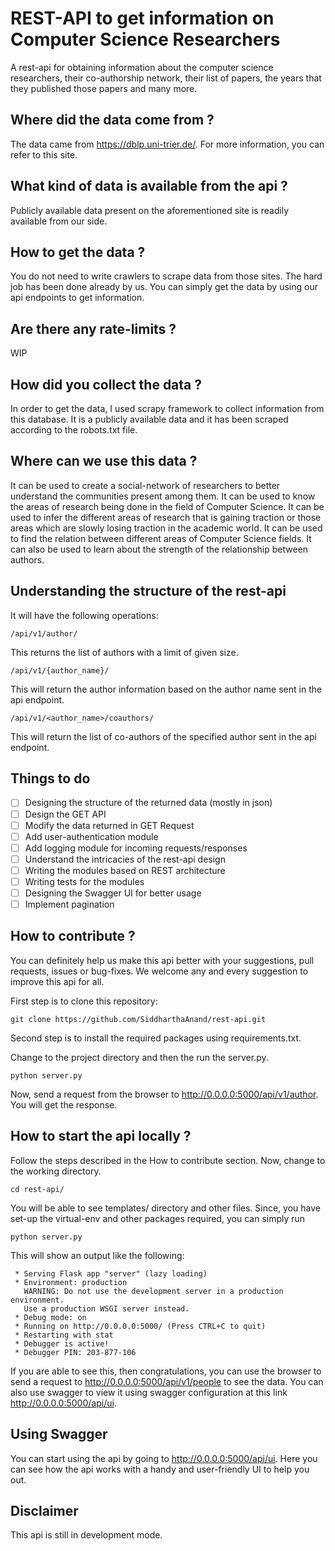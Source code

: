# REST-API to get information on Computer Science Researchers

A rest-api for obtaining information about the computer science researchers,
their co-authorship network, their list of papers, the years that they published 
those papers and many more.

## Where did the data come from ?
The data came from https://dblp.uni-trier.de/. For more information, you can 
refer to this site.

## What kind of data is available from the api ?
Publicly available data present on the aforementioned site is 
readily available from our side.

## How to get the data ?
You do not need to write crawlers to scrape data from those sites.
The hard job has been done already by us. You can simply get the
data by using our api endpoints to get information. 

## Are there any rate-limits ?
WIP

## How did you collect the data ?
In order to get the data, I used scrapy framework to collect information from
this database. It is a publicly available data and it has been scraped 
according to the robots.txt file.

## Where can we use this data ?
It can be used to create a social-network of researchers to better 
understand the communities present among them. It can be used to 
know the areas of research being done in the field of Computer Science.
It can be used to infer the different areas of research that is 
gaining traction or those areas which are slowly losing traction in 
the academic world. It can be used to find the relation between different 
areas of Computer Science fields. It can also  be used to learn about 
the strength of the relationship between authors. 

## Understanding the structure of the rest-api
It will have the following operations:
```
/api/v1/author/
```
This returns the list of authors with a limit of 
given size.
```
/api/v1/{author_name}/
```
This will return the author information based on the author name sent 
in the api endpoint. 
```
/api/v1/<author_name>/coauthors/
``` 
This will return the list of co-authors of the specified author sent 
in the api endpoint.

## Things to do
- [ ] Designing the structure of the returned data (mostly in json)
- [ ] Design the GET API
- [ ] Modify the data returned in GET Request
- [ ] Add user-authentication module
- [ ] Add logging module for incoming requests/responses
- [ ] Understand the intricacies of the rest-api design
- [ ] Writing the modules based on REST architecture
- [ ] Writing tests for the modules
- [ ] Designing the Swagger UI for better usage
- [ ] Implement pagination

## How to contribute ?
You can definitely help us make this api better with your suggestions,
pull requests, issues or bug-fixes. We welcome any and every suggestion 
to improve this api for all.

First step is to clone this repository:
```
git clone https://github.com/SiddharthaAnand/rest-api.git
```
Second step is to install the required packages using requirements.txt.

Change to the project directory and then the
run the server.py.
```
python server.py
```

Now, send a request from the browser to 
http://0.0.0.0:5000/api/v1/author. You will get 
the response.

## How to start the api locally ?
Follow the steps described in the How to contribute section. 
Now, change to the working directory.
```
cd rest-api/
``` 
You will be able to see templates/ directory and other files.
Since, you have set-up the virtual-env and other packages required,
you can simply run
```
python server.py
```
This will show an output like the following:
```
 * Serving Flask app "server" (lazy loading)
 * Environment: production
   WARNING: Do not use the development server in a production environment.
   Use a production WSGI server instead.
 * Debug mode: on
 * Running on http://0.0.0.0:5000/ (Press CTRL+C to quit)
 * Restarting with stat
 * Debugger is active!
 * Debugger PIN: 203-877-106
 ```
 
 If you are able to see this, then congratulations, you can use 
 the browser to send a request to http://0.0.0.0:5000/api/v1/people
 to see the data. You can also use swagger to view it using swagger
 configuration at this link http://0.0.0.0:5000/api/ui.

## Using Swagger
You can start using the api by going to http://0.0.0.0:5000/api/ui.
Here you can see how the api works with a handy and user-friendly
UI to help you out.

## Disclaimer
This api is still in development mode.